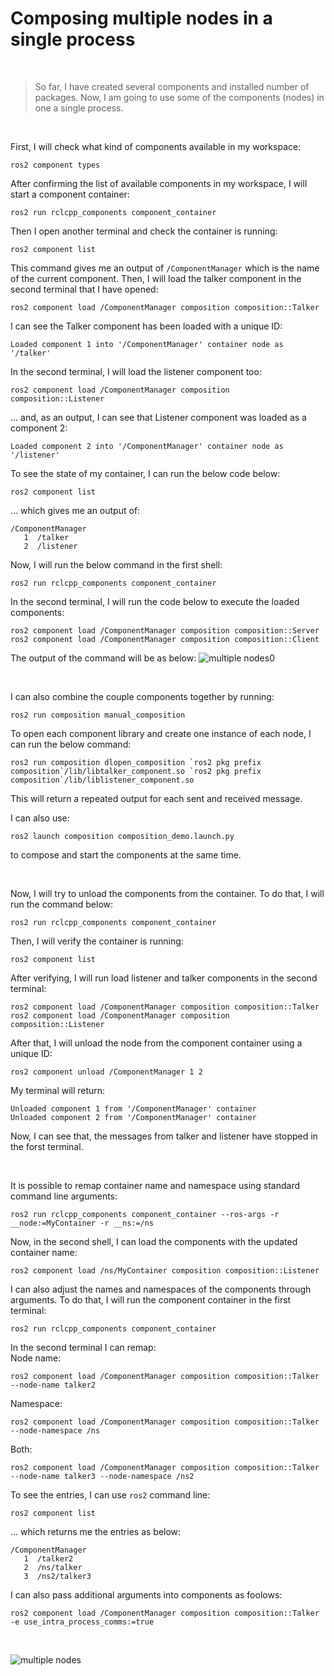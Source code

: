 # Composing multiple nodes in a single process
<br/>

>So far, I have created several components and installed number of packages. Now, I am going to use some of the components (nodes) in one a single process. 

<br/>

First, I will check what kind of components available in my workspace:
```
ros2 component types
```
After confirming the list of available components in my workspace, I will start a component container:
```
ros2 run rclcpp_components component_container
```
Then I open another terminal and check the container is running:
```
ros2 component list
```
This command gives me an output of ```/ComponentManager``` which is the name of the current component. Then, I will load the talker component in the second terminal that I have opened:
```
ros2 component load /ComponentManager composition composition::Talker
```
I can see the Talker component has been loaded with a unique ID:
```
Loaded component 1 into '/ComponentManager' container node as '/talker'
```
In the second terminal, I will load the listener component too:
```
ros2 component load /ComponentManager composition composition::Listener
```
... and, as an output, I can see that Listener component was loaded as a component 2:
```
Loaded component 2 into '/ComponentManager' container node as '/listener'
```
To see the state of my container, I can run the below code below:
```
ros2 component list
```
... which gives me an output of:
```
/ComponentManager
   1  /talker
   2  /listener
```
Now, I will run the below command in the first shell:
```
ros2 run rclcpp_components component_container
```
In the second terminal, I will run the code below to execute the loaded components:
```
ros2 component load /ComponentManager composition composition::Server
ros2 component load /ComponentManager composition composition::Client
```
The output of the command will be as below:
![multiple nodes0](https://user-images.githubusercontent.com/90167023/196695332-f54316f2-1525-4466-8479-e4990fbdc2d1.png)

<br/>

I can also combine the couple components together by running:
```
ros2 run composition manual_composition
```
To open each component library and create one instance of each node, I can run the below command:
```
ros2 run composition dlopen_composition `ros2 pkg prefix composition`/lib/libtalker_component.so `ros2 pkg prefix composition`/lib/liblistener_component.so
```
This will return a repeated output for each sent and received message.
<br/>

I can also use:
```
ros2 launch composition composition_demo.launch.py
```
to compose and start the components at the same time.

<br/>

Now, I will try to unload the components from the container. To do that, I will run the command below:
```
ros2 run rclcpp_components component_container
```
Then, I will verify the container is running:
```
ros2 component list
```
After verifying, I will run load listener and talker components in the second terminal:
```
ros2 component load /ComponentManager composition composition::Talker
ros2 component load /ComponentManager composition composition::Listener
```
After that, I will unload the node from the component container using a unique ID:
```
ros2 component unload /ComponentManager 1 2
```
My terminal will return:
```
Unloaded component 1 from '/ComponentManager' container
Unloaded component 2 from '/ComponentManager' container
```
Now, I can see that, the messages from talker and listener have stopped in the forst terminal.

<br/>

It is possible to remap container name and namespace using standard command line arguments:
```
ros2 run rclcpp_components component_container --ros-args -r __node:=MyContainer -r __ns:=/ns
```
Now, in the second shell, I can load the components with the updated container name:
```
ros2 component load /ns/MyContainer composition composition::Listener
```
I can also adjust the names and namespaces of the components through arguments. To do that, I will run the component container in the first terminal:
```
ros2 run rclcpp_components component_container
```
In the second terminal I can remap: <br/>
Node name:
```
ros2 component load /ComponentManager composition composition::Talker --node-name talker2
```
Namespace:
```
ros2 component load /ComponentManager composition composition::Talker --node-namespace /ns
```
Both:
```
ros2 component load /ComponentManager composition composition::Talker --node-name talker3 --node-namespace /ns2
```
To see the entries, I can use ```ros2``` command line:
```
ros2 component list
```
... which returns me the entries as below:
```
/ComponentManager
   1  /talker2
   2  /ns/talker
   3  /ns2/talker3
```
I can also pass additional arguments into components as foolows:
```
ros2 component load /ComponentManager composition composition::Talker -e use_intra_process_comms:=true
```

<br/>

![multiple nodes](https://user-images.githubusercontent.com/90167023/196700462-e7725f5d-7bd1-463f-b04a-f70272f3f057.png)

